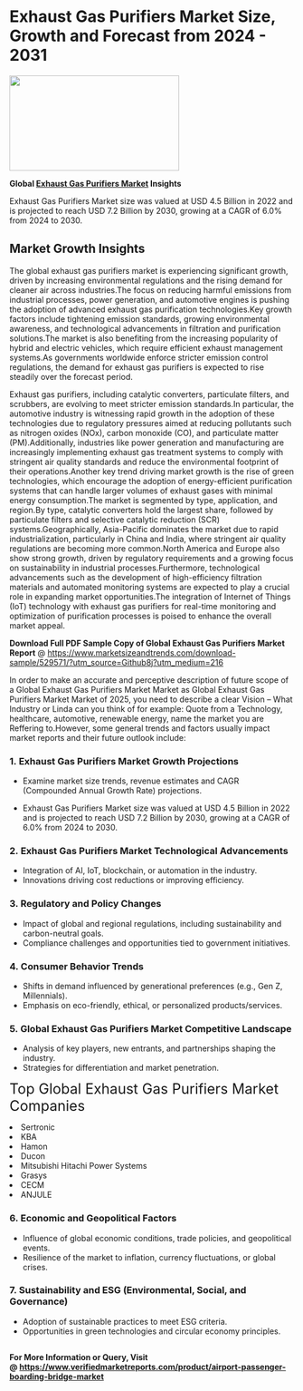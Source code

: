 <H1>Exhaust Gas Purifiers Market Size, Growth and Forecast from 2024 - 2031</H1><img class="aligncenter size-medium wp-image-584254" src="https://thirdeyenews.in/wp-content/uploads/2024/09/Global-Market-Research-300x168.jpeg" alt="" width="300" height="168" /><p><strong>Global&nbsp;<a href="https://www.marketsizeandtrends.com/download-sample/529571/?utm_source=Github8j?utm_medium=216">Exhaust Gas Purifiers Market</a> Insights</strong></p><p>Exhaust Gas Purifiers Market size was valued at USD 4.5 Billion in 2022 and is projected to reach USD 7.2 Billion by 2030, growing at a CAGR of 6.0% from 2024 to 2030.</p><p><h2>Market Growth Insights</h2> <p>The global exhaust gas purifiers market is experiencing significant growth, driven by increasing environmental regulations and the rising demand for cleaner air across industries.The focus on reducing harmful emissions from industrial processes, power generation, and automotive engines is pushing the adoption of advanced exhaust gas purification technologies.Key growth factors include tightening emission standards, growing environmental awareness, and technological advancements in filtration and purification solutions.The market is also benefiting from the increasing popularity of hybrid and electric vehicles, which require efficient exhaust management systems.As governments worldwide enforce stricter emission control regulations, the demand for exhaust gas purifiers is expected to rise steadily over the forecast period.</p> <p>Exhaust gas purifiers, including catalytic converters, particulate filters, and scrubbers, are evolving to meet stricter emission standards.In particular, the automotive industry is witnessing rapid growth in the adoption of these technologies due to regulatory pressures aimed at reducing pollutants such as nitrogen oxides (NOx), carbon monoxide (CO), and particulate matter (PM).Additionally, industries like power generation and manufacturing are increasingly implementing exhaust gas treatment systems to comply with stringent air quality standards and reduce the environmental footprint of their operations.Another key trend driving market growth is the rise of green technologies, which encourage the adoption of energy-efficient purification systems that can handle larger volumes of exhaust gases with minimal energy consumption.The market is segmented by type, application, and region.By type, catalytic converters hold the largest share, followed by particulate filters and selective catalytic reduction (SCR) systems.Geographically, Asia-Pacific dominates the market due to rapid industrialization, particularly in China and India, where stringent air quality regulations are becoming more common.North America and Europe also show strong growth, driven by regulatory requirements and a growing focus on sustainability in industrial processes.Furthermore, technological advancements such as the development of high-efficiency filtration materials and automated monitoring systems are expected to play a crucial role in expanding market opportunities.The integration of Internet of Things (IoT) technology with exhaust gas purifiers for real-time monitoring and optimization of purification processes is poised to enhance the overall market appeal.<p><span class=""><strong>Download Full PDF Sample Copy of Global Exhaust Gas Purifiers Market Report</strong> @ <a href="https://www.marketsizeandtrends.com/download-sample/529571/?utm_source=Github8j?utm_medium=216" target="_blank">https://www.marketsizeandtrends.com/download-sample/529571/?utm_source=Github8j?utm_medium=216</a></span></p><p>In order to make an accurate and perceptive description of future scope of a Global&nbsp;Exhaust Gas Purifiers Market Market as Global&nbsp;Exhaust Gas Purifiers Market Market of 2025, you need to describe a clear Vision &ndash; What Industry or Linda can you think of for example: Quote from a Technology, healthcare, automotive, renewable energy, name the market you are Reffering to.However, some general trends and factors usually impact market reports and their future outlook include:</p><h3>1.&nbsp;<strong>Exhaust Gas Purifiers Market Growth Projections</strong></h3><ul><li>Examine market size trends, revenue estimates and CAGR (Compounded Annual Growth Rate) projections.</li><li><p>Exhaust Gas Purifiers Market size was valued at USD 4.5 Billion in 2022 and is projected to reach USD 7.2 Billion by 2030, growing at a CAGR of 6.0% from 2024 to 2030.</p></li></ul><h3>2.&nbsp;<strong>Exhaust Gas Purifiers Market Technological Advancements</strong></h3><ul><li>Integration of AI, IoT, blockchain, or automation in the industry.</li><li>Innovations driving cost reductions or improving efficiency.</li></ul><h3>3.&nbsp;<strong>Regulatory and Policy Changes</strong></h3><ul><li>Impact of global and regional regulations, including sustainability and carbon-neutral goals.</li><li>Compliance challenges and opportunities tied to government initiatives.</li></ul><h3>4.&nbsp;<strong>Consumer Behavior Trends</strong></h3><ul><li>Shifts in demand influenced by generational preferences (e.g., Gen Z, Millennials).</li><li>Emphasis on eco-friendly, ethical, or personalized products/services.</li></ul><h3>5.&nbsp;<strong>Global Exhaust Gas Purifiers Market Competitive Landscape</strong></h3><ul><li>Analysis of key players, new entrants, and partnerships shaping the industry.</li><li>Strategies for differentiation and market penetration.</li></ul><p data-pm-slice="1 1 []"><span style="color: inherit; font-family: inherit; font-size: 25px;">Top Global Exhaust Gas Purifiers Market Companies</span></p><div class="" data-test-id=""><p><li>Sertronic</li><li> KBA</li><li> Hamon</li><li> Ducon</li><li> Mitsubishi Hitachi Power Systems</li><li> Grasys</li><li> CECM</li><li> ANJULE</li></p></div><h3>6.&nbsp;<strong>Economic and Geopolitical Factors</strong></h3><ul><li>Influence of global economic conditions, trade policies, and geopolitical events.</li><li>Resilience of the market to inflation, currency fluctuations, or global crises.</li></ul><h3>7.&nbsp;<strong>Sustainability and ESG (Environmental, Social, and Governance)</strong></h3><ul><li>Adoption of sustainable practices to meet ESG criteria.</li><li>Opportunities in green technologies and circular economy principles.</li></ul><h2><strong style="font-size: 14px;">For More Information or Query, Visit @&nbsp;</strong><a style="background-color: #ffffff; font-size: 14px;" href="https://www.marketsizeandtrends.com/report/exhaust-gas-purifiers-market/" target="_blank">https://www.verifiedmarketreports.com/product/airport-passenger-boarding-bridge-market</a></h2>